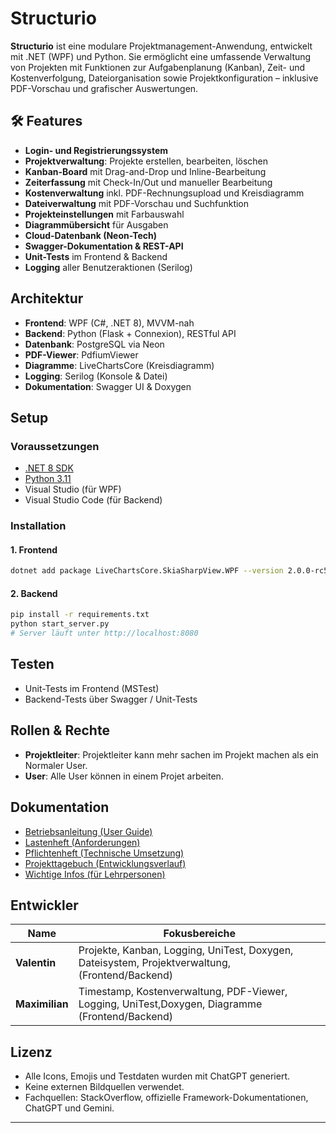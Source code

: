 # Structurio

**Structurio** ist eine modulare Projektmanagement-Anwendung, entwickelt mit .NET (WPF) und Python. Sie ermöglicht eine umfassende Verwaltung von Projekten mit Funktionen zur Aufgabenplanung (Kanban), Zeit- und Kostenverfolgung, Dateiorganisation sowie Projektkonfiguration – inklusive PDF-Vorschau und grafischer Auswertungen.

## 🛠 Features

- **Login- und Registrierungssystem**
- **Projektverwaltung**: Projekte erstellen, bearbeiten, löschen
- **Kanban-Board** mit Drag-and-Drop und Inline-Bearbeitung
- **Zeiterfassung** mit Check-In/Out und manueller Bearbeitung
- **Kostenverwaltung** inkl. PDF-Rechnungsupload und Kreisdiagramm
- **Dateiverwaltung** mit PDF-Vorschau und Suchfunktion
- **Projekteinstellungen** mit Farbauswahl
- **Diagrammübersicht** für Ausgaben
- **Cloud-Datenbank (Neon-Tech)**
- **Swagger-Dokumentation & REST-API**
- **Unit-Tests** im Frontend & Backend
- **Logging** aller Benutzeraktionen (Serilog)

## Architektur

- **Frontend**: WPF (C#, .NET 8), MVVM-nah
- **Backend**: Python (Flask + Connexion), RESTful API
- **Datenbank**: PostgreSQL via Neon
- **PDF-Viewer**: PdfiumViewer
- **Diagramme**: LiveChartsCore (Kreisdiagramm)
- **Logging**: Serilog (Konsole & Datei)
- **Dokumentation**: Swagger UI & Doxygen

## Setup

### Voraussetzungen

- [.NET 8 SDK](https://dotnet.microsoft.com/)
- [Python 3.11](https://www.python.org/)
- Visual Studio (für WPF)
- Visual Studio Code (für Backend)

### Installation

#### 1. Frontend

```bash
dotnet add package LiveChartsCore.SkiaSharpView.WPF --version 2.0.0-rc5.4
````

#### 2. Backend

```bash
pip install -r requirements.txt
python start_server.py
# Server läuft unter http://localhost:8080
```

## Testen

* Unit-Tests im Frontend (MSTest)
* Backend-Tests über Swagger / Unit-Tests



## Rollen & Rechte

* **Projektleiter**: Projektleiter kann mehr sachen im Projekt machen als ein Normaler User.
* **User**: Alle User können in einem Projet arbeiten.


## Dokumentation

* [Betriebsanleitung (User Guide)](./docs/Betriebsanleitung.pdf)
* [Lastenheft (Anforderungen)](./docs/Lastenheft.pdf)
* [Pflichtenheft (Technische Umsetzung)](./docs/Pflichtenheft.pdf)
* [Projekttagebuch (Entwicklungsverlauf)](./docs/Projekttagebuch.pdf)
* [Wichtige Infos (für Lehrpersonen)](./docs/WichtigeInfosfürLehrer.pdf)

## Entwickler

| Name           | Fokusbereiche                                                                  |
| -------------- | ------------------------------------------------------------------------------ |
| **Valentin**   | Projekte, Kanban, Logging, UniTest, Doxygen, Dateisystem, Projektverwaltung, (Frontend/Backend)            |
| **Maximilian** | Timestamp, Kostenverwaltung, PDF-Viewer, Logging, UniTest,Doxygen, Diagramme (Frontend/Backend) |

## Lizenz

* Alle Icons, Emojis und Testdaten wurden mit ChatGPT generiert.
* Keine externen Bildquellen verwendet.
* Fachquellen: StackOverflow, offizielle Framework-Dokumentationen, ChatGPT und Gemini.

---
